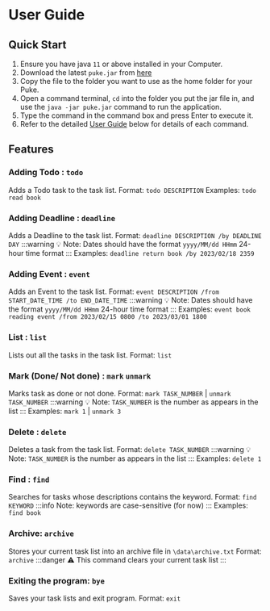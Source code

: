 # User Guide

## Quick Start
1. Ensure you have java `11` or above installed in your Computer.
2. Download the latest `puke.jar` from [here](https://github.com/shuimeihe/ip/releases)
3. Copy the file to the folder you want to use as the home folder for your Puke.
4. Open a command terminal, `cd` into the folder you put the jar file in, and use the `java -jar puke.jar` command to run the application.
5. Type the command in the command box and press Enter to execute it.
6. Refer to the detailed [User Guide](#User-Guide) below for details of each command.


## Features

### Adding Todo : `todo`
Adds a Todo task to the task list.
Format: `todo DESCRIPTION`
Examples: `todo read book`

### Adding Deadline : `deadline`
Adds a Deadline to the task list.
Format: `deadline DESCRIPTION /by DEADLINE DAY`
:::warning
:bulb: Note: Dates should have the format `yyyy/MM/dd HHmm` 24-hour time format
:::
Examples: `deadline return book /by 2023/02/18 2359`

### Adding Event : `event`
Adds an Event to the task list.
Format: `event DESCRIPTION /from START_DATE_TIME /to END_DATE_TIME`
:::warning
:bulb: Note: Dates should have the format `yyyy/MM/dd HHmm` 24-hour time format
:::
Examples: `event book reading event /from 2023/02/15 0800 /to 2023/03/01 1800`

### List : `list`
Lists out all the tasks in the task list.
Format: `list`

### Mark (Done/ Not done) : `mark` `unmark`
Marks task as done or not done.
Format: `mark TASK_NUMBER` | `unmark TASK_NUMBER`
:::warning
:bulb: Note: `TASK_NUMBER` is the number as appears in the list
:::
Examples: `mark 1` | `unmark 3`

### Delete : `delete`
Deletes a task from the task list.
Format: `delete TASK_NUMBER`
:::warning
:bulb: Note: `TASK_NUMBER` is the number as appears in the list
:::
Examples: `delete 1`

### Find : `find`
Searches for tasks whose descriptions contains the keyword.
Format: `find KEYWORD`
:::info
Note: keywords are case-sensitive (for now)
:::
Examples: `find book`

### Archive: `archive`
Stores your current task list into an archive file in `\data\archive.txt`
Format: `archive`
:::danger
:warning: This command clears your current task list
:::

### Exiting the program: `bye`
Saves your task lists and exit program.
Format: `exit`
